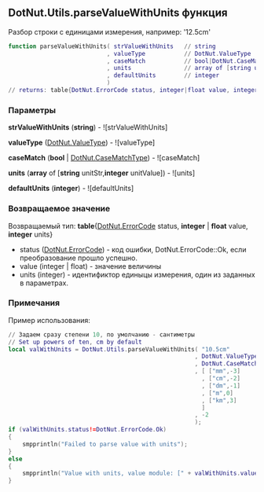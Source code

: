 ## DotNut.Utils.parseValueWithUnits функция

Разбор строки с единицами измерения, например: '12.5cm'


```lua
function parseValueWithUnits( strValueWithUnits   // string
                            , valueType           // DotNut.ValueType
                            , caseMatch           // bool|DotNut.CaseMatchType
                            , units               // array of [string unitStr,integer unitValue]
                            , defaultUnits        // integer
                            )
// returns: table{DotNut.ErrorCode status, integer|float value, integer units}
```


### Параметры

**strValueWithUnits** (**string**) - ![strValueWithUnits]

**valueType** ([DotNut.ValueType](../../DotNut/ValueType.md)) - ![valueType]

**caseMatch** (**bool** | [DotNut.CaseMatchType](../../DotNut/CaseMatchType.md)) - ![caseMatch]

**units** (**array** of [**string** unitStr,**integer** unitValue]) - ![units]

**defaultUnits** (**integer**) - ![defaultUnits]

### Возвращаемое значение

Возвращаемый тип: **table**{[DotNut.ErrorCode](../../DotNut/ErrorCode.md) status, **integer** | **float** value, **integer** units}

- status ([DotNut.ErrorCode](../../DotNut/ErrorCode.md)) - код ошибки, DotNut.ErrorCode::Ok, если преобразование прошло успешно.
- value (integer | float) - значение величины
- units (integer) - идентификтор единыцы измерения, один из заданных в параметрах.



### Примечания

Пример использования:
```lua
// Задаем сразу степени 10, по умолчанию - сантиметры
// Set up powers of ten, cm by default
local valWithUnits = DotNut.Utils.parseValueWithUnits( "10.5cm"
                                                     , DotNut.ValueType.ValueFloat
                                                     , DotNut.CaseMatchType.CaseIgnore
                                                     , [ ["mm",-3]
                                                       , ["cm",-2]
                                                       , ["dm",-1]
                                                       , ["m",0]
                                                       , ["km",3]
                                                       ]
                                                     , -2
                                                     );
if (valWithUnits.status!=DotNut.ErrorCode.Ok)
{
    smpprintln("Failed to parse value with units");
}
else
{
    smpprintln("Value with units, value module: [" + valWithUnits.value.tostring() + "], value units: [" + valWithUnits.units.tostring() + "]");
}
```

